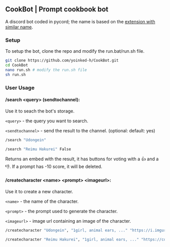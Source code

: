 ## CookBot | Prompt cookbook bot
A discord bot coded in pycord; the name is based on the [extension with similar name](https://github.com/dr413677671/PromptGallery-stable-diffusion-webui). 


### Setup
To setup the bot, clone the repo and modify the run.bat/run.sh file.

```bash
git clone https://github.com/yoinked-h/CookBot.git
cd CookBot
nano run.sh # modify the run.sh file
sh run.sh
```

### User Usage
#### /search <query\> (sendtochannel\):
Use it to seach the bot's storage.

`<query>` - the query you want to search.

`<sendtochannel>` - send the result to the channel. (optional: default: yes)


```bash
/search "Udongein"

/search "Reimu Hakurei" False
```
Returns an embed with the result, it has buttons for voting with a 👍 and a 👎. If a prompt has -10 score, it will be deleted.


#### /createcharacter <name\> <prompt\> <imageurl\>:
Use it to create a new character.

`<name>` - the name of the character.

`<prompt>` - the prompt used to generate the character.

`<imageurl>` - image url containing an image of the character.


```bash
/createcharacter "Udongein", "1girl, animal ears, ..." "https://i.imgur.com/..."

/createcharacter "Reimu Hakurei", "1girl, animal ears, ..." "https://cdn.discordapp.com/attachments/..."
```
